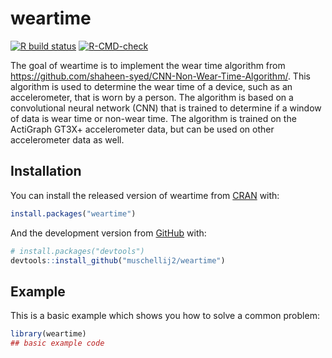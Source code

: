 
<!-- README.md is generated from README.Rmd. Please edit that file -->

# weartime

<!-- badges: start -->

[![R build
status](https://github.com/muschellij2/weartime/workflows/R-CMD-check/badge.svg)](https://github.com/muschellij2/weartime/actions)
[![R-CMD-check](https://github.com/muschellij2/weartime/actions/workflows/R-CMD-check.yaml/badge.svg)](https://github.com/muschellij2/weartime/actions/workflows/R-CMD-check.yaml)
<!-- badges: end -->

The goal of weartime is to implement the wear time algorithm from
<https://github.com/shaheen-syed/CNN-Non-Wear-Time-Algorithm/>. This
algorithm is used to determine the wear time of a device, such as an
accelerometer, that is worn by a person. The algorithm is based on a
convolutional neural network (CNN) that is trained to determine if a
window of data is wear time or non-wear time. The algorithm is trained
on the ActiGraph GT3X+ accelerometer data, but can be used on other
accelerometer data as well.

## Installation

You can install the released version of weartime from
[CRAN](https://CRAN.R-project.org) with:

``` r
install.packages("weartime")
```

And the development version from [GitHub](https://github.com/) with:

``` r
# install.packages("devtools")
devtools::install_github("muschellij2/weartime")
```

## Example

This is a basic example which shows you how to solve a common problem:

``` r
library(weartime)
## basic example code
```
